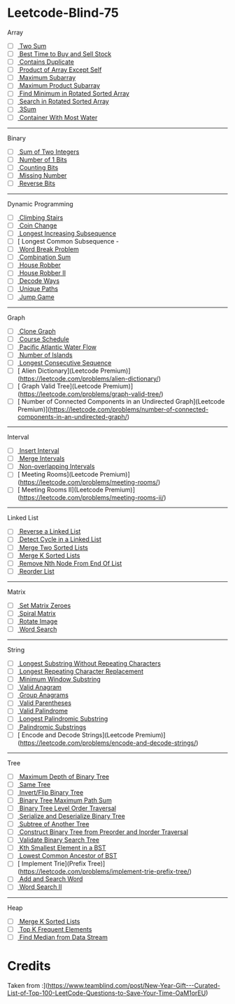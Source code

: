 # Leetcode-Blind-75

Array

- [ ] [ Two Sum](https://leetcode.com/problems/two-sum/)
- [ ] [ Best Time to Buy and Sell Stock](https://leetcode.com/problems/best-time-to-buy-and-sell-stock/)
- [ ] [ Contains Duplicate](https://leetcode.com/problems/contains-duplicate/)
- [ ] [ Product of Array Except Self](https://leetcode.com/problems/product-of-array-except-self/)
- [ ] [ Maximum Subarray](https://leetcode.com/problems/maximum-subarray/)
- [ ] [ Maximum Product Subarray](https://leetcode.com/problems/maximum-product-subarray/)
- [ ] [ Find Minimum in Rotated Sorted Array](https://leetcode.com/problems/find-minimum-in-rotated-sorted-array/)
- [ ] [ Search in Rotated Sorted Array](https://leetcode.com/problems/search-in-rotated-sorted-array/)
- [ ] [ 3Sum](https://leetcode.com/problems/3sum/)
- [ ] [ Container With Most Water](https://leetcode.com/problems/container-with-most-water/)

---

Binary

- [ ] [ Sum of Two Integers](https://leetcode.com/problems/sum-of-two-integers/)
- [ ] [ Number of 1 Bits](https://leetcode.com/problems/number-of-1-bits/)
- [ ] [ Counting Bits](https://leetcode.com/problems/counting-bits/)
- [ ] [ Missing Number](https://leetcode.com/problems/missing-number/)
- [ ] [ Reverse Bits](https://leetcode.com/problems/reverse-bits/)

---

Dynamic Programming

- [ ] [ Climbing Stairs](https://leetcode.com/problems/climbing-stairs/)
- [ ] [ Coin Change](https://leetcode.com/problems/coin-change/)
- [ ] [ Longest Increasing Subsequence](https://leetcode.com/problems/longest-increasing-subsequence/)
- [ ] [ Longest Common Subsequence -
- [ ] [ Word Break Problem](https://leetcode.com/problems/word-break/)
- [ ] [ Combination Sum](https://leetcode.com/problems/combination-sum-iv/)
- [ ] [ House Robber](https://leetcode.com/problems/house-robber/)
- [ ] [ House Robber II](https://leetcode.com/problems/house-robber-ii/)
- [ ] [ Decode Ways](https://leetcode.com/problems/decode-ways/)
- [ ] [ Unique Paths](https://leetcode.com/problems/unique-paths/)
- [ ] [ Jump Game](https://leetcode.com/problems/jump-game/)

---

Graph

- [ ] [ Clone Graph](https://leetcode.com/problems/clone-graph/)
- [ ] [ Course Schedule](https://leetcode.com/problems/course-schedule/)
- [ ] [ Pacific Atlantic Water Flow](https://leetcode.com/problems/pacific-atlantic-water-flow/)
- [ ] [ Number of Islands](https://leetcode.com/problems/number-of-islands/)
- [ ] [ Longest Consecutive Sequence](https://leetcode.com/problems/longest-consecutive-sequence/)
- [ ] [ Alien Dictionary](Leetcode Premium)](https://leetcode.com/problems/alien-dictionary/)
- [ ] [ Graph Valid Tree](Leetcode Premium)](https://leetcode.com/problems/graph-valid-tree/)
- [ ] [ Number of Connected Components in an Undirected Graph](Leetcode Premium)](https://leetcode.com/problems/number-of-connected-components-in-an-undirected-graph/)

---

Interval

- [ ] [ Insert Interval](https://leetcode.com/problems/insert-interval/)
- [ ] [ Merge Intervals](https://leetcode.com/problems/merge-intervals/)
- [ ] [ Non-overlapping Intervals](https://leetcode.com/problems/non-overlapping-intervals/)
- [ ] [ Meeting Rooms](Leetcode Premium)](https://leetcode.com/problems/meeting-rooms/)
- [ ] [ Meeting Rooms II](Leetcode Premium)](https://leetcode.com/problems/meeting-rooms-ii/)

---

Linked List

- [ ] [ Reverse a Linked List](https://leetcode.com/problems/reverse-linked-list/)
- [ ] [ Detect Cycle in a Linked List](https://leetcode.com/problems/linked-list-cycle/)
- [ ] [ Merge Two Sorted Lists](https://leetcode.com/problems/merge-two-sorted-lists/)
- [ ] [ Merge K Sorted Lists](https://leetcode.com/problems/merge-k-sorted-lists/)
- [ ] [ Remove Nth Node From End Of List](https://leetcode.com/problems/remove-nth-node-from-end-of-list/)
- [ ] [ Reorder List](https://leetcode.com/problems/reorder-list/)

---

Matrix

- [ ] [ Set Matrix Zeroes](https://leetcode.com/problems/set-matrix-zeroes/)
- [ ] [ Spiral Matrix](https://leetcode.com/problems/spiral-matrix/)
- [ ] [ Rotate Image](https://leetcode.com/problems/rotate-image/)
- [ ] [ Word Search](https://leetcode.com/problems/word-search/)

---

String

- [ ] [ Longest Substring Without Repeating Characters](https://leetcode.com/problems/longest-substring-without-repeating-characters/)
- [ ] [ Longest Repeating Character Replacement](https://leetcode.com/problems/longest-repeating-character-replacement/)
- [ ] [ Minimum Window Substring](https://leetcode.com/problems/minimum-window-substring/)
- [ ] [ Valid Anagram](https://leetcode.com/problems/valid-anagram/)
- [ ] [ Group Anagrams](https://leetcode.com/problems/group-anagrams/)
- [ ] [ Valid Parentheses](https://leetcode.com/problems/valid-parentheses/)
- [ ] [ Valid Palindrome](https://leetcode.com/problems/valid-palindrome/)
- [ ] [ Longest Palindromic Substring](https://leetcode.com/problems/longest-palindromic-substring/)
- [ ] [ Palindromic Substrings](https://leetcode.com/problems/palindromic-substrings/)
- [ ] [ Encode and Decode Strings](Leetcode Premium)](https://leetcode.com/problems/encode-and-decode-strings/)

---

Tree

- [ ] [ Maximum Depth of Binary Tree](https://leetcode.com/problems/maximum-depth-of-binary-tree/)
- [ ] [ Same Tree](https://leetcode.com/problems/same-tree/)
- [ ] [ Invert/Flip Binary Tree](https://leetcode.com/problems/invert-binary-tree/)
- [ ] [ Binary Tree Maximum Path Sum](https://leetcode.com/problems/binary-tree-maximum-path-sum/)
- [ ] [ Binary Tree Level Order Traversal](https://leetcode.com/problems/binary-tree-level-order-traversal/)
- [ ] [ Serialize and Deserialize Binary Tree](https://leetcode.com/problems/serialize-and-deserialize-binary-tree/)
- [ ] [ Subtree of Another Tree](https://leetcode.com/problems/subtree-of-another-tree/)
- [ ] [ Construct Binary Tree from Preorder and Inorder Traversal](https://leetcode.com/problems/construct-binary-tree-from-preorder-and-inorder-traversal/)
- [ ] [ Validate Binary Search Tree](https://leetcode.com/problems/validate-binary-search-tree/)
- [ ] [ Kth Smallest Element in a BST](https://leetcode.com/problems/kth-smallest-element-in-a-bst/)
- [ ] [ Lowest Common Ancestor of BST](https://leetcode.com/problems/lowest-common-ancestor-of-a-binary-search-tree/)
- [ ] [ Implement Trie](Prefix Tree)](https://leetcode.com/problems/implement-trie-prefix-tree/)
- [ ] [ Add and Search Word](https://leetcode.com/problems/add-and-search-word-data-structure-design/)
- [ ] [ Word Search II](https://leetcode.com/problems/word-search-ii/)

---

Heap

- [ ] [ Merge K Sorted Lists](https://leetcode.com/problems/merge-k-sorted-lists/)
- [ ] [ Top K Frequent Elements](https://leetcode.com/problems/top-k-frequent-elements/)
- [ ] [ Find Median from Data Stream](https://leetcode.com/problems/find-median-from-data-stream/)

# Credits

Taken from :](https://www.teamblind.com/post/New-Year-Gift---Curated-List-of-Top-100-LeetCode-Questions-to-Save-Your-Time-OaM1orEU)
